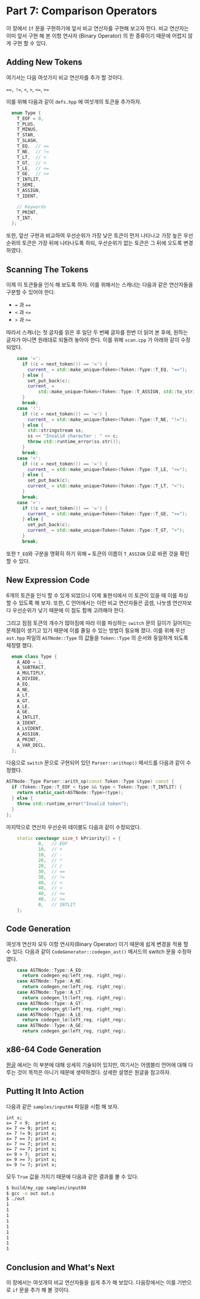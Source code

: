 # Part 7: Comparison Operators

이 장에서 `If` 문을 구현하기에 앞서 비교 연산자를 구현해 보고자 한다. 비교 연산자는 이미 앞서 구현 해 본 이항 연사자 (Binary Operator) 의 한 종류이기 때문에 어렵지 않게 구현 할 수 있다.

## Adding New Tokens

여기서는 다음 여섯가지 비교 연산자를 추가 할 것이다.

`==,` `!=`, `<`, `>`, `<=`, `>=`

이를 위해 다음과 같이 `defs.hpp` 에 여섯개의 토큰을 추가하자.

```cpp
  enum Type {
    T_EOF = 0,
    T_PLUS,
    T_MINUS,
    T_STAR,
    T_SLASH,
    T_EQ,  // ==
    T_NE,  // !=
    T_LT,  // <
    T_GT,  // >
    T_LE,  // <=
    T_GE,  // >=
    T_INTLIT,
    T_SEMI,
    T_ASSIGN,
    T_IDENT,

    // Keywords
    T_PRINT,
    T_INT,
  };
```

또한, 앞선 구현과 비교하여 우선순위가 가장 낮은 토큰이 먼저 나타나고 가장 높은 우선순위의 토큰은 가장 뒤에 나타나도록 하되, 우선순위가 없는 토큰은 그 뒤에 오도록 변경하였다.

## Scanning The Tokens

이제 이 토큰들을 인식 해 보도록 하자. 이를 위해서는 스캐너는 다음과 같은 연산자들을 구분할 수 있어야 한다.

- `=` 과 `==`
- `<` 과 `<=`
- `>` 과 `>=`

따라서 스캐너는 첫 글자를 읽은 후 일단 두 번째 글자를 한번 더 읽어 본 후에, 원하는 글자가 아니면 원래대로 되돌려 놓아야 한다. 이를 위해 `scan.cpp` 가 아래와 같이 수정되었다.

```cpp
    case '=':
      if ((c = next_token()) == '=') {
        current_ = std::make_unique<Token>(Token::Type::T_EQ, "==");
      } else {
        set_put_back(c);
        current_ =
            std::make_unique<Token>(Token::Type::T_ASSIGN, std::to_string(c));
      }
      break;
    case '!':
      if ((c = next_token()) == '=') {
        current_ = std::make_unique<Token>(Token::Type::T_NE, "!=");
      } else {
        std::stringstream ss;
        ss << "Invalid character : " << c;
        throw std::runtime_error(ss.str());
      }
      break;
    case '<':
      if ((c = next_token()) == '=') {
        current_ = std::make_unique<Token>(Token::Type::T_LE, "<=");
      } else {
        set_put_back(c);
        current_ = std::make_unique<Token>(Token::Type::T_LT, "<");
      }
      break;
    case '>':
      if ((c = next_token()) == '=') {
        current_ = std::make_unique<Token>(Token::Type::T_GE, ">=");
      } else {
        set_put_back(c);
        current_ = std::make_unique<Token>(Token::Type::T_GT, ">");
      }
      break;
```

또한 `T_EQ`와 구분을 명확히 하기 위해 `=` 토큰의 이름이 `T_ASSIGN` 으로 바뀐 것을 확인 할 수 있다.

## New Expression Code

6개의 토큰을 인식 할 수 있게 되었으니 이제 표현식에서 이 토큰이 있을 때 이를 파싱 할 수 있도록 해 보자. 또한, C 언어에서는 이런 비교 연산자들은 곱셈, 나눗셈 연산자보다 우선순위가 낮기 때문에 이 점도 함께 고려해야 한다.

그리고 점점 토큰의 개수가 많아짐에 따라 이를 파싱하는 `switch` 문의 길이가 길어지는 문제점이 생기고 있기 때문에 이를 줄일 수 있는 방법이 필요해 졌다. 이를 위해 우선 `ast.hpp` 파일의 `ASTNode::Type` 의 값들을 `Token::Type` 의 순서와 동일하게 되도록 재정렬 했다.

```cpp
  enum class Type {
    A_ADD = 1,
    A_SUBTRACT,
    A_MULTIPLY,
    A_DIVIDE,
    A_EQ,
    A_NE,
    A_LT,
    A_GT,
    A_LE,
    A_GE,
    A_INTLIT,
    A_IDENT,
    A_LVIDENT,
    A_ASSIGN,
    A_PRINT,
    A_VAR_DECL,
  };
```

다음으로 `switch` 문으로 구현되어 있던 `Parser::arithop()` 메서드를 다음과 같이 수정했다.

```cpp
ASTNode::Type Parser::arith_op(const Token::Type &type) const {
  if (Token::Type::T_EOF < type && type < Token::Type::T_INTLIT) {
    return static_cast<ASTNode::Type>(type);
  } else {
    throw std::runtime_error("Invalid token");
  }
};
```

마지막으로 연산자 우선순위 테이블도 다음과 같이 수정되었다.

```cpp
    static constexpr size_t kPriority[] = {
            0,   // EOF
            10,  // +
            10,  // -
            20,  // *
            20,  // /
            30,  // ==
            30,  // !=
            40,  // <
            40,  // >
            40,  // <=
            40,  // >=
            0,   // INTLIT
    };
```

## Code Generation

여섯개 연산자 모두 이항 연사자(Binary Operator) 이기 때문에 쉽게 변경을 적용 할 수 있다.
다음과 같이 `CodeGenerator::codegen_ast()` 메서드의 switch 문을 수정하였다.

```cpp
    case ASTNode::Type::A_EQ:
      return codegen_eq(left_reg, right_reg);
    case ASTNode::Type::A_NE:
      return codegen_ne(left_reg, right_reg);
    case ASTNode::Type::A_LT:
      return codegen_lt(left_reg, right_reg);
    case ASTNode::Type::A_GT:
      return codegen_gt(left_reg, right_reg);
    case ASTNode::Type::A_LE:
      return codegen_le(left_reg, right_reg);
    case ASTNode::Type::A_GE:
      return codegen_ge(left_reg, right_reg);
```

## x86-64 Code Generation

[원글](https://github.com/DoctorWkt/acwj/tree/master/07_Comparisons) 에서는 이 부분에 대해 상세히 기술되어 있지만, 여기서는 어셈블리 언어에 대해 다루는 것이 목적은 아니기 때문에 생략하겠다. 상세한 설명은 원글을 참고하자.

## Putting It Into Action

다음과 같은 `samples/input04` 파일을 시험 해 보자.

```
int x;
x= 7 < 9;  print x;
x= 7 <= 9; print x;
x= 7 != 9; print x;
x= 7 == 7; print x;
x= 7 >= 7; print x;
x= 7 <= 7; print x;
x= 9 > 7;  print x;
x= 9 >= 7; print x;
x= 9 != 7; print x;
```

모두 `True` 값을 가지기 때문에 다음과 같은 결과를 볼 수 있다.

```bash
$ build/my_cpp samples/input04
$ gcc -o out out.s
$ ./out
1
1
1
1
1
1
1
1
1
```

## Conclusion and What's Next

이 장에서는 여섯개의 비교 연산자들을 쉽게 추가 해 보았다. 다음장에서는 이를 기반으로 `if` 문을 추가 해 볼 것이다.
